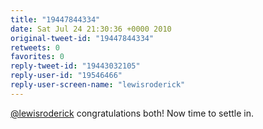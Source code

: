 ```yaml
---
title: "19447844334"
date: Sat Jul 24 21:30:36 +0000 2010
original-tweet-id: "19447844334"
retweets: 0
favorites: 0
reply-tweet-id: "19443032105"
reply-user-id: "19546466"
reply-user-screen-name: "lewisroderick"
---
```

<a href="https://twitter.com/lewisroderick">@lewisroderick</a> congratulations both! Now time to settle in.
